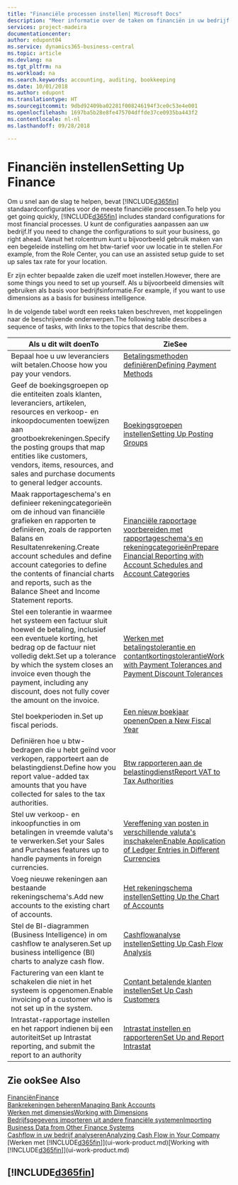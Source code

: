 ```yaml
---
title: "Financiële processen instellen| Microsoft Docs"
description: "Meer informatie over de taken om financiën in uw bedrijf in te stellen voor al uw boekhoudings-, controle- of boekingsbehoeften."
services: project-madeira
documentationcenter: 
author: edupont04
ms.service: dynamics365-business-central
ms.topic: article
ms.devlang: na
ms.tgt_pltfrm: na
ms.workload: na
ms.search.keywords: accounting, auditing, bookkeeping
ms.date: 10/01/2018
ms.author: edupont
ms.translationtype: HT
ms.sourcegitcommit: 9dbd92409ba02281f008246194f3ce0c53e4e001
ms.openlocfilehash: 1697ba5b28e8fe475704dffde37ce0935ba443f2
ms.contentlocale: nl-nl
ms.lasthandoff: 09/28/2018

---
```

# <a name="setting-up-finance"></a><span data-ttu-id="2c23c-103">Financiën instellen</span><span class="sxs-lookup"><span data-stu-id="2c23c-103">Setting Up Finance</span></span>
<span data-ttu-id="2c23c-104">Om u snel aan de slag te helpen, bevat [!INCLUDE[d365fin](includes/d365fin_md.md)] standaardconfiguraties voor de meeste financiële processen.</span><span class="sxs-lookup"><span data-stu-id="2c23c-104">To help you get going quickly, [!INCLUDE[d365fin](includes/d365fin_md.md)] includes standard configurations for most financial processes.</span></span> <span data-ttu-id="2c23c-105">U kunt de configuraties aanpassen aan uw bedrijf.</span><span class="sxs-lookup"><span data-stu-id="2c23c-105">If you need to change the configurations to suit your business, go right ahead.</span></span> <span data-ttu-id="2c23c-106">Vanuit het rolcentrum kunt u bijvoorbeeld gebruik maken van een begeleide instelling om het btw-tarief voor uw locatie in te stellen.</span><span class="sxs-lookup"><span data-stu-id="2c23c-106">For example, from the Role Center, you can use an assisted setup guide to set up sales tax rate for your location.</span></span>  

<span data-ttu-id="2c23c-107">Er zijn echter bepaalde zaken die uzelf moet instellen.</span><span class="sxs-lookup"><span data-stu-id="2c23c-107">However, there are some things you need to set up yourself.</span></span> <span data-ttu-id="2c23c-108">Als u bijvoorbeeld dimensies wilt gebruiken als basis voor bedrijfsinformatie.</span><span class="sxs-lookup"><span data-stu-id="2c23c-108">For example, if you want to use dimensions as a basis for business intelligence.</span></span>  

<span data-ttu-id="2c23c-109">In de volgende tabel wordt een reeks taken beschreven, met koppelingen naar de beschrijvende onderwerpen.</span><span class="sxs-lookup"><span data-stu-id="2c23c-109">The following table describes a sequence of tasks, with links to the topics that describe them.</span></span>

| <span data-ttu-id="2c23c-110">Als u dit wilt doen</span><span class="sxs-lookup"><span data-stu-id="2c23c-110">To</span></span> | <span data-ttu-id="2c23c-111">Zie</span><span class="sxs-lookup"><span data-stu-id="2c23c-111">See</span></span> |
| --- | --- |
| <span data-ttu-id="2c23c-112">Bepaal hoe u uw leveranciers wilt betalen.</span><span class="sxs-lookup"><span data-stu-id="2c23c-112">Choose how you pay your vendors.</span></span> |[<span data-ttu-id="2c23c-113">Betalingsmethoden definiëren</span><span class="sxs-lookup"><span data-stu-id="2c23c-113">Defining Payment Methods</span></span>](finance-payment-methods.md) |
| <span data-ttu-id="2c23c-114">Geef de boekingsgroepen op die entiteiten zoals klanten, leveranciers, artikelen, resources en verkoop- en inkoopdocumenten toewijzen aan grootboekrekeningen.</span><span class="sxs-lookup"><span data-stu-id="2c23c-114">Specify the posting groups that map entities like customers, vendors, items, resources, and sales and purchase documents to general ledger accounts.</span></span> |[<span data-ttu-id="2c23c-115">Boekingsgroepen instellen</span><span class="sxs-lookup"><span data-stu-id="2c23c-115">Setting Up Posting Groups</span></span>](finance-posting-groups.md)|
|<span data-ttu-id="2c23c-116">Maak rapportageschema's en definieer rekeningcategorieën om de inhoud van financiële grafieken en rapporten te definiëren, zoals de rapporten Balans en Resultatenrekening.</span><span class="sxs-lookup"><span data-stu-id="2c23c-116">Create account schedules and define account categories to define the contents of financial charts and reports, such as the Balance Sheet and Income Statement reports.</span></span>|[<span data-ttu-id="2c23c-117">Financiële rapportage voorbereiden met rapportageschema's en rekeningcategorieën</span><span class="sxs-lookup"><span data-stu-id="2c23c-117">Prepare Financial Reporting with Account Schedules and Account Categories</span></span>](bi-how-work-account-schedule.md)|
|<span data-ttu-id="2c23c-118">Stel een tolerantie in waarmee het systeem een factuur sluit hoewel de betaling, inclusief een eventuele korting, het bedrag op de factuur niet volledig dekt.</span><span class="sxs-lookup"><span data-stu-id="2c23c-118">Set up a tolerance by which the system closes an invoice even though the payment, including any discount, does not fully cover the amount on the invoice.</span></span>|[<span data-ttu-id="2c23c-119">Werken met betalingstolerantie en contantkortingstolerantie</span><span class="sxs-lookup"><span data-stu-id="2c23c-119">Work with Payment Tolerances and Payment Discount Tolerances</span></span>](finance-payment-tolerance-and-payment-discount-tolerance.md)|
| <span data-ttu-id="2c23c-120">Stel boekperioden in.</span><span class="sxs-lookup"><span data-stu-id="2c23c-120">Set up fiscal periods.</span></span> |[<span data-ttu-id="2c23c-121">Een nieuw boekjaar openen</span><span class="sxs-lookup"><span data-stu-id="2c23c-121">Open a New Fiscal Year</span></span>](finance-how-open-new-fiscal-year.md) |
| <span data-ttu-id="2c23c-122">Definiëren hoe u btw-bedragen die u hebt geïnd voor verkopen, rapporteert aan de belastingdienst.</span><span class="sxs-lookup"><span data-stu-id="2c23c-122">Define how you report value-added tax amounts that you have collected for sales to the tax authorities.</span></span> |[<span data-ttu-id="2c23c-123">Btw rapporteren aan de belastingdienst</span><span class="sxs-lookup"><span data-stu-id="2c23c-123">Report VAT to Tax Authorities</span></span>](finance-how-report-vat.md)|
| <span data-ttu-id="2c23c-124">Stel uw verkoop- en inkoopfuncties in om betalingen in vreemde valuta's te verwerken.</span><span class="sxs-lookup"><span data-stu-id="2c23c-124">Set your Sales and Purchases features up to handle payments in foreign currencies.</span></span>|[<span data-ttu-id="2c23c-125">Vereffening van posten in verschillende valuta's inschakelen</span><span class="sxs-lookup"><span data-stu-id="2c23c-125">Enable Application of Ledger Entries in Different Currencies</span></span>](finance-how-enable-application-ledger-entries-different-currencies.md)
| <span data-ttu-id="2c23c-126">Voeg nieuwe rekeningen aan bestaande rekeningschema's.</span><span class="sxs-lookup"><span data-stu-id="2c23c-126">Add new accounts to the existing chart of accounts.</span></span> |[<span data-ttu-id="2c23c-127">Het rekeningschema instellen</span><span class="sxs-lookup"><span data-stu-id="2c23c-127">Setting Up the Chart of Accounts</span></span>](finance-setup-chart-accounts.md) |
| <span data-ttu-id="2c23c-128">Stel de BI-diagrammen (Business Intelligence) in om cashflow te analyseren.</span><span class="sxs-lookup"><span data-stu-id="2c23c-128">Set up business intelligence (BI) charts to analyze cash flow.</span></span> |[<span data-ttu-id="2c23c-129">Cashflowanalyse instellen</span><span class="sxs-lookup"><span data-stu-id="2c23c-129">Setting Up Cash Flow Analysis</span></span>](finance-setup-cash-flow-analyses.md) |
|<span data-ttu-id="2c23c-130">Facturering van een klant te schakelen die niet in het systeem is opgenomen.</span><span class="sxs-lookup"><span data-stu-id="2c23c-130">Enable invoicing of a customer who is not set up in the system.</span></span>|[<span data-ttu-id="2c23c-131">Contant betalende klanten instellen</span><span class="sxs-lookup"><span data-stu-id="2c23c-131">Set Up Cash Customers</span></span>](finance-how-to-set-up-cash-customers.md)|
| <span data-ttu-id="2c23c-132">Intrastat-rapportage instellen en het rapport indienen bij een autoriteit</span><span class="sxs-lookup"><span data-stu-id="2c23c-132">Set up Intrastat reporting, and submit the report to an authority</span></span> | [<span data-ttu-id="2c23c-133">Intrastat instellen en rapporteren</span><span class="sxs-lookup"><span data-stu-id="2c23c-133">Set Up and Report Intrastat</span></span>](finance-how-setup-report-intrastat.md)|

## <a name="see-also"></a><span data-ttu-id="2c23c-134">Zie ook</span><span class="sxs-lookup"><span data-stu-id="2c23c-134">See Also</span></span>
[<span data-ttu-id="2c23c-135">Financiën</span><span class="sxs-lookup"><span data-stu-id="2c23c-135">Finance</span></span>](finance.md)  
[<span data-ttu-id="2c23c-136">Bankrekeningen beheren</span><span class="sxs-lookup"><span data-stu-id="2c23c-136">Managing Bank Accounts</span></span>](bank-manage-bank-accounts.md)  
[<span data-ttu-id="2c23c-137">Werken met dimensies</span><span class="sxs-lookup"><span data-stu-id="2c23c-137">Working with Dimensions</span></span>](finance-dimensions.md)  
[<span data-ttu-id="2c23c-138">Bedrijfsgegevens importeren uit andere financiële systemen</span><span class="sxs-lookup"><span data-stu-id="2c23c-138">Importing Business Data from Other Finance Systems</span></span>](across-import-data-configuration-packages.md)  
[<span data-ttu-id="2c23c-139">Cashflow in uw bedrijf analyseren</span><span class="sxs-lookup"><span data-stu-id="2c23c-139">Analyzing Cash Flow in Your Company</span></span>](finance-analyze-cash-flow.md)  
<span data-ttu-id="2c23c-140">[Werken met [!INCLUDE[d365fin](includes/d365fin_md.md)]](ui-work-product.md)</span><span class="sxs-lookup"><span data-stu-id="2c23c-140">[Working with [!INCLUDE[d365fin](includes/d365fin_md.md)]](ui-work-product.md)</span></span>  

## [!INCLUDE[d365fin](includes/free_trial_md.md)]  

